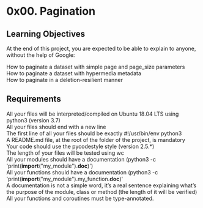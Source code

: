 # 0x00. Pagination

## Learning Objectives
At the end of this project, you are expected to be able to explain to anyone, without the help of Google:

How to paginate a dataset with simple page and page_size parameters  
How to paginate a dataset with hypermedia metadata  
How to paginate in a deletion-resilient manner  

## Requirements
All your files will be interpreted/compiled on Ubuntu 18.04 LTS using python3 (version 3.7)  
All your files should end with a new line  
The first line of all your files should be exactly #!/usr/bin/env python3  
A README.md file, at the root of the folder of the project, is mandatory  
Your code should use the pycodestyle style (version 2.5.*)  
The length of your files will be tested using wc  
All your modules should have a documentation (python3 -c 'print(__import__("my_module").__doc__)')  
All your functions should have a documentation (python3 -c 'print(__import__("my_module").my_function.__doc__)'  
A documentation is not a simple word, it’s a real sentence explaining what’s the purpose of the module, class or method (the length of it will be verified)  
All your functions and coroutines must be type-annotated.  

